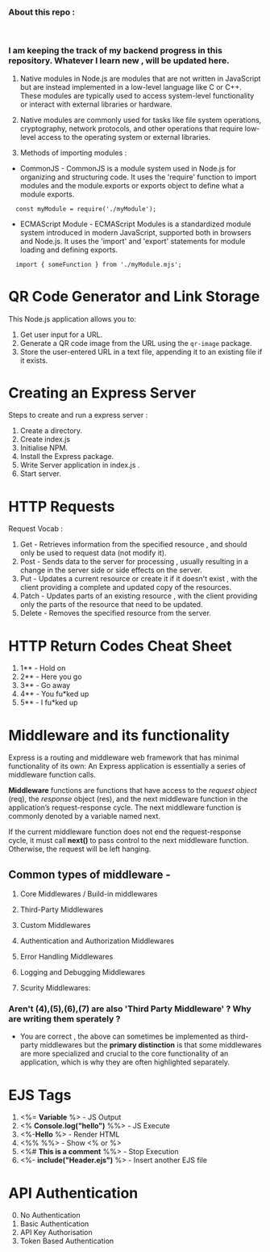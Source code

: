 <h3><strong> About this repo : </strong></h3>
<br>
<h3>
    I am keeping the track of my backend progress in this repository. Whatever I learn new , will be updated 
    here.
</h3>

1. Native modules in Node.js are modules that are not written in JavaScript but are instead implemented in a low-level language like C or C++. These modules are typically used to access system-level functionality or interact with external libraries or hardware.
    
    
2. Native modules are commonly used for tasks like file system operations, cryptography, network protocols, and other operations that require low-level access to the operating system or external libraries.
   
3. Methods of importing modules : 
        
 * CommonJS - CommonJS is a module system used in Node.js for organizing and structuring code. It uses the 'require' function to import modules and the module.exports or exports object to define what a module exports.

 ```   const myModule = require('./myModule'); ```

* ECMAScript Module - ECMAScript Modules is a standardized module system introduced in modern JavaScript, supported both in browsers and Node.js. It uses the 'import' and 'export' statements for module loading and defining exports.

```   import { someFunction } from './myModule.mjs'; ```
 # QR Code Generator and Link Storage

This Node.js application allows you to:

1. Get user input for a URL.
2. Generate a QR code image from the URL using the `qr-image` package.
3. Store the user-entered URL in a text file, appending it to an existing file if it exists.

# Creating an Express Server

Steps to create and run a express server :

1. Create a directory.
2. Create index.js
3. Initialise NPM.
4. Install the Express package.
5. Write Server application in index.js .
6. Start server.

# HTTP Requests

Request Vocab :

1. Get   - Retrieves information from the specified resource , and should only be used to request data 
          (not modify it).
2. Post  - Sends data to the server for processing , usually resulting in a change in the server side
           or side effects on the server.
3. Put   - Updates a current resource or create it if it doesn't exist , with the client providing a 
           complete and updated copy of the resources.
4. Patch - Updates parts of an existing resource , with the client providing only the parts of the 
           resource that need to be updated.
5. Delete - Removes the specified resource from the server.

# HTTP Return Codes Cheat Sheet

1. 1** - Hold on
2. 2** - Here you go 
3. 3** - Go away 
4. 4** - You fu*ked up 
5. 5** - I fu*ked up

# Middleware and its functionality

Express is a routing and middleware web framework that has minimal functionality of its own: An Express application is essentially a series of middleware function calls.

<strong>Middleware</strong> functions are functions that have access to the <i>request object</i> (req), the <i>response</i> object (res), and the next middleware function in the application’s request-response cycle. The next middleware function is commonly denoted by a variable named next.

If the current middleware function does not end the request-response cycle, it must call<strong> next() </strong>to pass control to the next middleware function. Otherwise, the request will be left hanging.

## Common types of middleware -

1. Core Middlewares / Build-in middlewares

2. Third-Party Middlewares

3. Custom Middlewares

4. Authentication and Authorization Middlewares

5. Error Handling Middlewares

6. Logging and Debugging Middlewares

7. Scurity Middlewares:

### Aren't (4),(5),(6),(7) are also 'Third Party Middleware' ? Why are writing them sperately ?

- You are correct , the above can sometimes be implemented as third-party middlewares but the
  <strong>primary distinction</strong> is that some middlewares are more specialized and crucial to the core functionality of an application, which is why they are often highlighted separately. 

# EJS Tags

1. <%= <strong>Variable</strong> %> -  JS Output
1. <% <strong>Console.log("hello")</strong> %%> -  JS Execute
1. <%-<strong><h>Hello<h></strong> %> -  Render HTML
1. <%%  %%> -  Show <% or %>
1. <%# <strong>This is a comment</strong> %%> -  Stop Execution
1. <%- <strong>include("Header.ejs")</strong> %> -  Insert another EJS file

# API Authentication

0. No Authentication
1. Basic Authentication
2. API Key Authorisation
3. Token Based Authentication